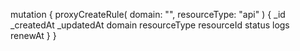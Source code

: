 mutation {
    proxyCreateRule(
        domain: "",
        resourceType: "api"
    ) {
        _id
        _createdAt
        _updatedAt
        domain
        resourceType
        resourceId
        status
        logs
        renewAt
    }
}
